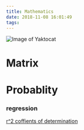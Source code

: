 ```yaml
---
title: Mathematics
date: 2018-11-08 16:01:49
tags:
---
```

![Image of Yaktocat](https://octodex.github.com/images/yaktocat.png)



# Matrix
# Probablity
### regression 
[r^2 coffients of determination ](https://stattrek.com/statistics/dictionary.aspx?definition=coefficient_of_determination)

# 